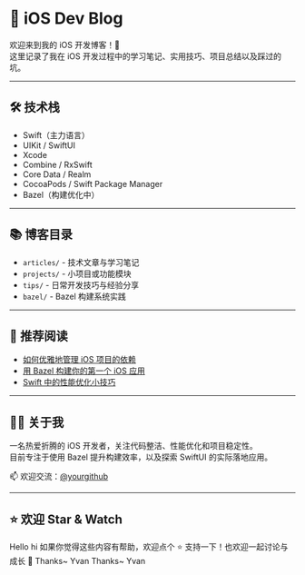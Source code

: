 # 🍎 iOS Dev Blog

欢迎来到我的 iOS 开发博客！🚀  
这里记录了我在 iOS 开发过程中的学习笔记、实用技巧、项目总结以及踩过的坑。

---

## 🛠 技术栈

- Swift（主力语言）
- UIKit / SwiftUI
- Xcode
- Combine / RxSwift
- Core Data / Realm
- CocoaPods / Swift Package Manager
- Bazel（构建优化中）

---

## 📚 博客目录

- `articles/` - 技术文章与学习笔记
- `projects/` - 小项目或功能模块
- `tips/` - 日常开发技巧与经验分享
- `bazel/` - Bazel 构建系统实践

---

## 🧩 推荐阅读

- [如何优雅地管理 iOS 项目的依赖](articles/dependency-management.md)
- [用 Bazel 构建你的第一个 iOS 应用](bazel/first-ios-app-with-bazel.md)
- [Swift 中的性能优化小技巧](tips/swift-performance.md)

---

## 🧑‍💻 关于我

一名热爱折腾的 iOS 开发者，关注代码整洁、性能优化和项目稳定性。  
目前专注于使用 Bazel 提升构建效率，以及探索 SwiftUI 的实际落地应用。

📫 欢迎交流：[@yourgithub](https://github.com/yourgithub)

---

## ⭐️ 欢迎 Star & Watch
Hello hi
如果你觉得这些内容有帮助，欢迎点个 ⭐️ 支持一下！也欢迎一起讨论与成长 🙌
Thanks~ Yvan
Thanks~
Yvan
